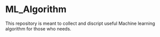 # ML_Algorithm
This repository is meant to collect and discript useful Machine learning algorithm for those who needs.
